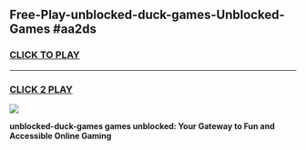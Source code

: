 
## Free-Play-unblocked-duck-games-Unblocked-Games #aa2ds
<h3>
<a href="https://news.freeplayer.one?title=unblocked-duck-games&ref=8M">CLICK TO PLAY</a></h3>
<hr>

<h3>
<a href="https://news.freeplayer.one?title=unblocked-duck-games&ref=8M">CLICK 2 PLAY</a>
  
</h3>

<a href="https://news.freeplayer.one?title=unblocked-duck-games&ref=8M"><img src="https://clearcache.store/games.png"></a>


**unblocked-duck-games games unblocked: Your Gateway to Fun and Accessible Online Gaming**
